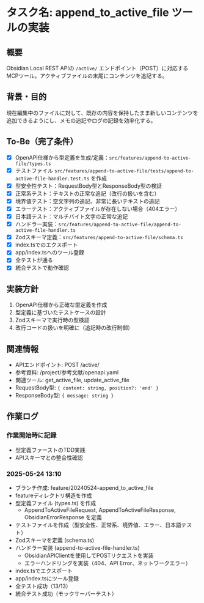 # タスク名: append_to_active_file ツールの実装

## 概要
Obsidian Local REST APIの `/active/` エンドポイント（POST）に対応するMCPツール。アクティブファイルの末尾にコンテンツを追記する。

## 背景・目的
現在編集中のファイルに対して、既存の内容を保持したまま新しいコンテンツを追加できるようにし、メモの追記やログの記録を効率化する。

## To-Be（完了条件）
- [x] OpenAPI仕様から型定義を生成/定義：`src/features/append-to-active-file/types.ts`
- [x] テストファイル `src/features/append-to-active-file/tests/append-to-active-file-handler.test.ts` を作成
- [x] 型安全性テスト：RequestBody型とResponseBody型の検証
- [x] 正常系テスト：テキストの正常な追記（改行の扱いを含む）
- [x] 境界値テスト：空文字列の追記、非常に長いテキストの追記
- [x] エラーテスト：アクティブファイルが存在しない場合（404エラー）
- [x] 日本語テスト：マルチバイト文字の正常な追記
- [x] ハンドラー実装：`src/features/append-to-active-file/append-to-active-file-handler.ts`
- [x] Zodスキーマ定義：`src/features/append-to-active-file/schema.ts`
- [x] index.tsでのエクスポート
- [x] app/index.tsへのツール登録
- [x] 全テストが通る
- [x] 統合テストで動作確認

## 実装方針
1. OpenAPI仕様から正確な型定義を作成
2. 型定義に基づいたテストケースの設計
3. Zodスキーマで実行時の型検証
4. 改行コードの扱いを明確に（追記時の改行制御）

## 関連情報
- APIエンドポイント: POST /active/
- 参考資料: /project/参考文献/openapi.yaml
- 関連ツール: get_active_file, update_active_file
- RequestBody型: `{ content: string, position?: 'end' }`
- ResponseBody型: `{ message: string }`

## 作業ログ
### 作業開始時に記録
- 型定義ファーストのTDD実践
- APIスキーマとの整合性確認

### 2025-05-24 13:10
- ブランチ作成: feature/20240524-append_to_active_file
- featureディレクトリ構造を作成
- 型定義ファイル (types.ts) を作成
  - AppendToActiveFileRequest, AppendToActiveFileResponse, ObsidianErrorResponse を定義
- テストファイルを作成（型安全性、正常系、境界値、エラー、日本語テスト）
- Zodスキーマを定義 (schema.ts)
- ハンドラー実装 (append-to-active-file-handler.ts)
  - ObsidianAPIClientを使用してPOSTリクエストを実装
  - エラーハンドリングを実装（404、API Error、ネットワークエラー）
- index.tsでエクスポート
- app/index.tsにツール登録
- 全テスト成功（13/13）
- 統合テスト成功（モックサーバーテスト）